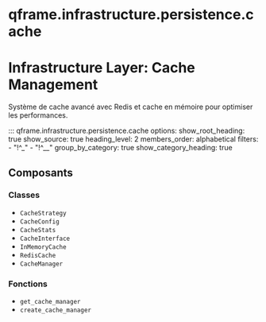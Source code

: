 # qframe.infrastructure.persistence.cache


Infrastructure Layer: Cache Management
=====================================

Système de cache avancé avec Redis et cache en mémoire
pour optimiser les performances.


::: qframe.infrastructure.persistence.cache
    options:
      show_root_heading: true
      show_source: true
      heading_level: 2
      members_order: alphabetical
      filters:
        - "!^_"
        - "!^__"
      group_by_category: true
      show_category_heading: true

## Composants

### Classes

- `CacheStrategy`
- `CacheConfig`
- `CacheStats`
- `CacheInterface`
- `InMemoryCache`
- `RedisCache`
- `CacheManager`

### Fonctions

- `get_cache_manager`
- `create_cache_manager`

